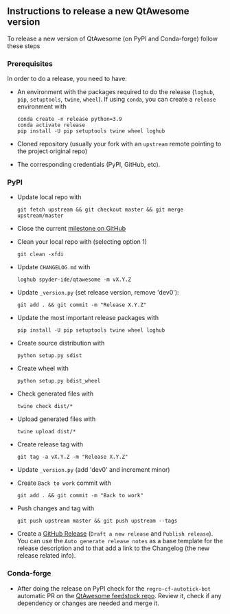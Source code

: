 ## Instructions to release a new QtAwesome version

To release a new version of QtAwesome (on PyPI and Conda-forge) follow these steps

### Prerequisites

In order to do a release, you need to have:

* An environment with the packages required to do the release (`loghub`, `pip`, `setuptools`, `twine`, `wheel`). If using `conda`, you can create a `release` environment with

      conda create -n release python=3.9
      conda activate release
      pip install -U pip setuptools twine wheel loghub

* Cloned repository (usually your fork with an `upstream` remote pointing to the project original repo)

* The corresponding credentials (PyPI, GitHub, etc).

### PyPI

* Update local repo with

      git fetch upstream && git checkout master && git merge upstream/master

* Close the current [milestone on GitHub](https://github.com/spyder-ide/qtawesome/milestones)

* Clean your local repo with (selecting option 1)

      git clean -xfdi

* Update `CHANGELOG.md` with

      loghub spyder-ide/qtawesome -m vX.Y.Z

* Update `_version.py` (set release version, remove 'dev0'):

      git add . && git commit -m "Release X.Y.Z"

* Update the most important release packages with

      pip install -U pip setuptools twine wheel loghub

* Create source distribution with

      python setup.py sdist

* Create wheel with

      python setup.py bdist_wheel

* Check generated files with

      twine check dist/*

* Upload generated files with

      twine upload dist/*

* Create release tag with

      git tag -a vX.Y.Z -m "Release X.Y.Z"

* Update `_version.py` (add 'dev0' and increment minor)

* Create `Back to work` commit with

      git add . && git commit -m "Back to work"

* Push changes and tag with

      git push upstream master && git push upstream --tags

* Create a [GitHub Release](https://github.com/spyder-ide/qtawesome/releases) (`Draft a new release` and `Publish release`). You can use the `Auto generate release notes` as a base template for the release description and to that add a link to the Changelog (the new release related info).

### Conda-forge

* After doing the release on PyPI check for the `regro-cf-autotick-bot` automatic PR on the [QtAwesome feedstock repo](https://github.com/conda-forge/qtawesome-feedstock/pulls). Review it, check if any dependency or changes are needed and merge it.
